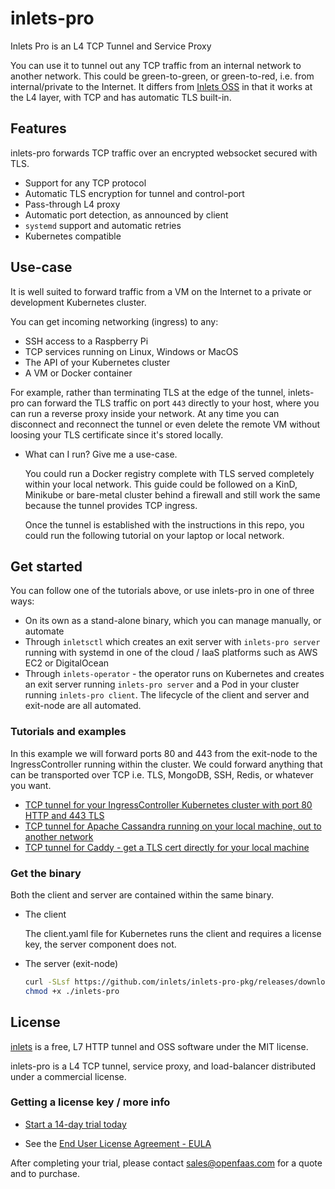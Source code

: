 # inlets-pro

Inlets Pro is an L4 TCP Tunnel and Service Proxy

You can use it to tunnel out any TCP traffic from an internal network to another network. This could be green-to-green, or green-to-red, i.e. from internal/private to the Internet. It differs from [Inlets OSS](https://inlets.dev/) in that it works at the L4 layer, with TCP and has automatic TLS built-in.

## Features

inlets-pro forwards TCP traffic over an encrypted websocket secured with TLS.

* Support for any TCP protocol
* Automatic TLS encryption for tunnel and control-port
* Pass-through L4 proxy
* Automatic port detection, as announced by client
* `systemd` support and automatic retries
* Kubernetes compatible

## Use-case
 
It is well suited to forward traffic from a VM on the Internet to a private or development Kubernetes cluster.

You can get incoming networking (ingress) to any:

* SSH access to a Raspberry Pi
* TCP services running on Linux, Windows or MacOS
* The API of your Kubernetes cluster
* A VM or Docker container

For example, rather than terminating TLS at the edge of the tunnel, inlets-pro can forward the TLS traffic on port `443` directly to your host, where you can run a reverse proxy inside your network. At any time you can disconnect and reconnect the tunnel or even delete the remote VM without loosing your TLS certificate since it's stored locally.

* What can I run? Give me a use-case.

    You could run a Docker registry complete with TLS served completely within your local network. This guide could be followed on a KinD, Minikube or bare-metal cluster behind a firewall and still work the same because the tunnel provides TCP ingress.
    
    Once the tunnel is established with the instructions in this repo, you could run the following tutorial on your laptop or local network.

## Get started

You can follow one of the tutorials above, or use inlets-pro in one of three ways:

* On its own as a stand-alone binary, which you can manage manually, or automate
* Through `inletsctl` which creates an exit server with `inlets-pro server` running with systemd in one of the cloud / IaaS platforms such as AWS EC2 or DigitalOcean
* Through `inlets-operator` - the operator runs on Kubernetes and creates an exit server running `inlets-pro server` and a Pod in your cluster running `inlets-pro client`. The lifecycle of the client and server and exit-node are all automated.

### Tutorials and examples

In this example we will forward ports 80 and 443 from the exit-node to the IngressController running within the cluster. We could forward anything that can be transported over TCP i.e. TLS, MongoDB, SSH, Redis, or whatever you want.

* [TCP tunnel for your IngressController Kubernetes cluster with port 80 HTTP and 443 TLS](docs/ingress-tutorial.md)
* [TCP tunnel for Apache Cassandra running on your local machine, out to another network](docs/cassandra-tutorial.md)
* [TCP tunnel for Caddy - get a TLS cert directly for your local machine](docs/caddy-tutorial.md)

### Get the binary

Both the client and server are contained within the same binary.

* The client
    
    The client.yaml file for Kubernetes runs the client and requires a license key, the server component does not.

* The server (exit-node)

    ```sh
    curl -SLsf https://github.com/inlets/inlets-pro-pkg/releases/download/0.4.3/inlets-pro > inlets-pro
    chmod +x ./inlets-pro
    ```

## License

[inlets](https://inlets.dev) is a free, L7 HTTP tunnel and OSS software under the MIT license.

inlets-pro is a L4 TCP tunnel, service proxy, and load-balancer distributed under a commercial license.

### Getting a license key / more info

* [Start a 14-day trial today](https://docs.google.com/forms/d/e/1FAIpQLScfNQr1o_Ctu_6vbMoTJ0xwZKZ3Hszu9C-8GJGWw1Fnebzz-g/viewform?usp=sf_link)

* See the [End User License Agreement - EULA](EULA.md)

After completing your trial, please contact [sales@openfaas.com](mailto:sales@openfaas.com) for a quote and to purchase.
